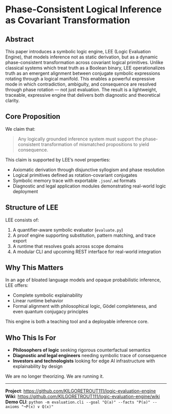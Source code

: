 # Phase-Consistent Logical Inference as Covariant Transformation

## Abstract

This paper introduces a symbolic logic engine, LEE (Logic Evaluation Engine), that models inference not as static derivation, but as a dynamic phase-consistent transformation across covariant logical primitives. Unlike classical systems which treat truth as a Boolean binary, LEE operationalizes truth as an emergent alignment between conjugate symbolic expressions rotating through a logical manifold. This enables a powerful expressive mode in which contradiction, ambiguity, and consequence are resolved through phase rotation — not just evaluation. The result is a lightweight, traceable, expressive engine that delivers both diagnostic and theoretical clarity.

## Core Proposition

We claim that:

> Any logically grounded inference system must support the phase-consistent transformation of mismatched propositions to yield consequence.

This claim is supported by LEE’s novel properties:

- Axiomatic derivation through disjunctive syllogism and phase resolution
- Logical primitives defined as rotation-covariant conjugates
- Symbolic memory trace with exportable `.json`/`.md` formats
- Diagnostic and legal application modules demonstrating real-world logic deployment

## Structure of LEE

LEE consists of:

1. A quantifier-aware symbolic evaluator (`evaluate.py`)
2. A proof engine supporting substitution, pattern matching, and trace export
3. A runtime that resolves goals across scope domains
4. A modular CLI and upcoming REST interface for real-world integration

## Why This Matters

In an age of bloated language models and opaque probabilistic inference, LEE offers:

- Complete symbolic explainability
- Linear runtime behavior
- Formal alignment with philosophical logic, Gödel completeness, and even quantum conjugacy principles

This engine is both a teaching tool and a deployable inference core.

## Who This Is For

- **Philosophers of logic** seeking rigorous counterfactual semantics
- **Diagnostic and legal engineers** needing symbolic trace of consequence
- **Investors and technologists** looking for edge AI infrastructure with explainability by design

We are no longer theorizing. We are running it.

---

**Project**: https://github.com/KILGORETROUT111/logic-evaluation-engine  
**Wiki**: https://github.com/KILGORETROUT111/logic-evaluation-engine/wiki  
**Demo CLI**: `python -m evaluation.cli --goal "Q(a)" --facts "P(a)" --axioms "¬P(x) ∨ Q(x)"`
